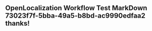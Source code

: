 <properties
ms.topic="hero-topic"
ms.test1="hero-topic"
ms.test2="test"/>

## OpenLocalization Workflow Test MarkDown 73023f7f-5bba-49a5-b8bd-ac9990edfaa2 thanks!

